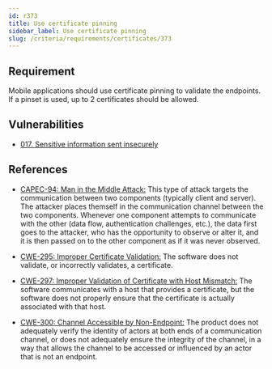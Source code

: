 ```yaml
---
id: r373
title: Use certificate pinning
sidebar_label: Use certificate pinning
slug: /criteria/requirements/certificates/373
---
```


## Requirement

Mobile applications
should use certificate pinning
to validate the endpoints.
If a pinset is used,
up to 2 certificates should be allowed.

## Vulnerabilities

- [017. Sensitive information sent insecurely](/criteria/vulnerabilities/017)

## References

- [CAPEC-94: Man in the Middle Attack:](https://capec.mitre.org/data/definitions/94.html)
This type of attack targets the communication
between two components (typically client and server).
The attacker places themself in the communication channel
between the two components.
Whenever one component attempts to communicate
with the other
(data flow, authentication challenges, etc.),
the data first goes to the attacker,
who has the opportunity to observe
or alter it,
and it is then passed on
to the other component
as if it was never observed.

- [CWE-295: Improper Certificate Validation:](https://cwe.mitre.org/data/definitions/295.html)
The software does not validate,
or incorrectly validates,
a certificate. 

- [CWE-297: Improper Validation of Certificate with Host Mismatch:](https://cwe.mitre.org/data/definitions/297.html)
The software communicates with a host
that provides a certificate,
but the software does not properly ensure
that the certificate is actually associated
with that host.

- [CWE-300: Channel Accessible by Non-Endpoint:](https://cwe.mitre.org/data/definitions/300.html)
The product does not adequately verify the identity
of actors at both ends
of a communication channel,
or does not adequately ensure
the integrity of the channel,
in a way that allows the channel to be accessed
or influenced by an actor
that is not an endpoint.
